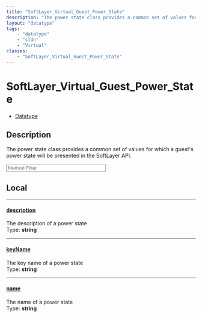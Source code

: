 ```yaml
---
title: "SoftLayer_Virtual_Guest_Power_State"
description: "The power state class provides a common set of values for which a guest's power state will be presented in the SoftLayer... "
layout: "datatype"
tags:
    - "datatype"
    - "sldn"
    - "Virtual"
classes:
    - "SoftLayer_Virtual_Guest_Power_State"
---
```


# SoftLayer_Virtual_Guest_Power_State
<div id='service-datatype'>
    <ul id='sldn-reference-tabs'>
        <li id='datatype'> <a href='/reference/datatypes/SoftLayer_Virtual_Guest_Power_State' >Datatype</a></li>
    </ul>
</div>

## Description 
The power state class provides a common set of values for which a guest's power state will be presented in the SoftLayer API. 





<!-- Service Filer BEGIN -->
<div class="view-filters">
        <div class="clearfix">
            <div class="search-input-box">
                <input placeholder="Method Filter" onkeyup="titleSearch(inputId='prop-input', divId='properties', elementClass='prop-row')" 
                    type="text" id="prop-input" value="" size="30" maxlength="128" class="form-text">
            </div>
        </div>
</div>
<!-- Service Filer END -->

<div id="properties" class="content">
<div id="localProperties" class="prop-content" >

## Local
-----
[description]: #description
#### [description]
The description of a power state   
<span class="type-label">Type: </span>**string**

-----
[keyName]: #keyname
#### [keyName]
The key name of a power state   
<span class="type-label">Type: </span>**string**

-----
[name]: #name
#### [name]
The name of a power state   
<span class="type-label">Type: </span>**string**

</div>
<!-- LOCAL PROPERTY END -->

</div>


